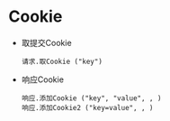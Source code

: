 # Cookie

- 取提交Cookie

  ```
  请求.取Cookie ("key")
  ```

- 响应Cookie

  ```
  响应.添加Cookie ("key", "value", , )
  响应.添加Cookie2 ("key=value", , )
  ```

  